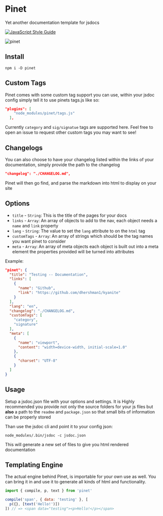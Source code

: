 # Pinet

Yet another documentation template for jsdocs

[![JavaScript Style Guide](https://cdn.rawgit.com/standard/standard/master/badge.svg)](https://github.com/standard/standard)

![pinet](https://user-images.githubusercontent.com/8997380/63355490-336ce100-c334-11e9-88ce-b6a4643ed18a.png)

## Install

```cli
npm i -D pinet
```

## Custom Tags

Pinet comes with some custom tag support you can use, within your jsdoc config simply tell it to use pinets tags.js like so:

```json
"plugins": [
    "node_modules/pinet/tags.js"
  ],
```

Currently `category` and `sig/signatue` tags are supported here. Feel free to open an issue to request other custom tags you may want to see!

## Changelogs

You can also choose to have your changelog listed within the links of your documentation, simply provide the path to the changelog

```json
"changelog": "./CHANGELOG.md",
```

Pinet will then go find, and parse the markdown into html to display on your site

## Options

- `title` - `String`: This is the title of the pages for your docs
- `links` - `Array`: An array of objects to add to the nav, each object needs a `name` and `link` property
- `lang` - `String`: The value to set the `lang` attribute to on the `html` tag
- `customTags` - `Array`: An array of strings which should be the tag names you want pinet to consider
- `meta` - `Array`: An array of meta objects each object is built out into a meta element the properties provided will be turned into attributes

Example:

```json
"pinet": {
  "title": "Testing -- Documentation",
  "links": [
    {
      "name": "Github",
      "link": "https://github.com/dhershman1/kyanite"
    }
  ],
  "lang": "en",
  "changelog": "./CHANGELOG.md",
  "customTags": [
    "category",
    "signature"
  ],
  "meta": [
    {
      "name": "viewport",
      "content": "width=device-width, initial-scale=1.0"
    },
    {
      "charset": "UTF-8"
    }
  ]
}
```

## Usage

Setup a jsdoc.json file with your options and settings. It is Highly recommended you provide not only the source folders for your js files but **also** a path to the `readme` and `package.json` so that small bits of information can be properly stored

Than use the jsdoc cli and point it to your config json:
```cli
node_modules/.bin/jsdoc -c jsdoc.json
```

This will generate a new set of files to give you html rendered documentation

## Templating Engine

The actual engine behind Pinet, is importable for your own use as well. You can bring it in and use it to generate all kinds of html and functionality.

```js
import { compile, p, text } from 'pinet'

compile('span', { data: 'testing' }, [
  p({}, [text('Hello!')])
]) // => <span data="testing"><p>Hello!</p></span>
```

